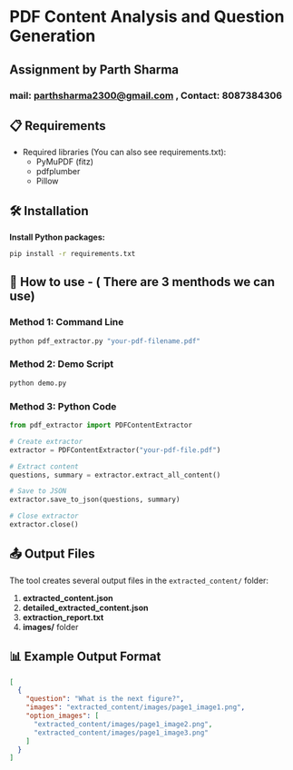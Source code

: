 # PDF Content Analysis and Question Generation 
## Assignment by Parth Sharma
### mail: parthsharma2300@gmail.com , Contact: 8087384306


## 📋 Requirements

- Required libraries (You can also see requirements.txt):
  - PyMuPDF (fitz)
  - pdfplumber  
  - Pillow

## 🛠️ Installation

 **Install Python packages:**
   ```bash
   pip install -r requirements.txt
   ```

## 🚀 How to use - ( There are 3 menthods we can use)

### Method 1: Command Line
```bash
python pdf_extractor.py "your-pdf-filename.pdf"
```

### Method 2: Demo Script
```bash
python demo.py
```

### Method 3: Python Code
```python
from pdf_extractor import PDFContentExtractor

# Create extractor
extractor = PDFContentExtractor("your-pdf-file.pdf")

# Extract content
questions, summary = extractor.extract_all_content()

# Save to JSON
extractor.save_to_json(questions, summary)

# Close extractor
extractor.close()
```

## 📤 Output Files

The tool creates several output files in the `extracted_content/` folder:

1. **extracted_content.json** 
2. **detailed_extracted_content.json** 
3. **extraction_report.txt** 
4. **images/** folder 

## 📊 Example Output Format

```json
[
  {
    "question": "What is the next figure?",
    "images": "extracted_content/images/page1_image1.png",
    "option_images": [
      "extracted_content/images/page1_image2.png",
      "extracted_content/images/page1_image3.png"
    ]
  }
]
```




